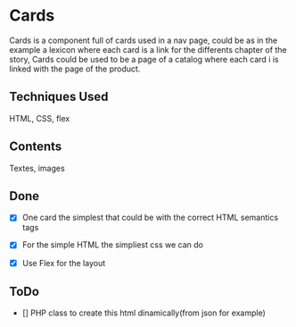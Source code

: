 
# Cards
Cards is a component full of cards used in a nav page, could be as in the example a lexicon where each card is a link for the differents chapter of the story,
Cards could be used to be a page of a catalog where each card i is linked with the page of the product.
## Techniques Used
HTML, CSS, flex
## Contents
Textes, images
## Done
- [x] One card the simplest that could be with the correct HTML semantics tags

- [x] For the simple HTML the simpliest css we can do

- [x] Use Flex for the layout

## ToDo
- [] PHP class to create this html dinamically(from json for example)